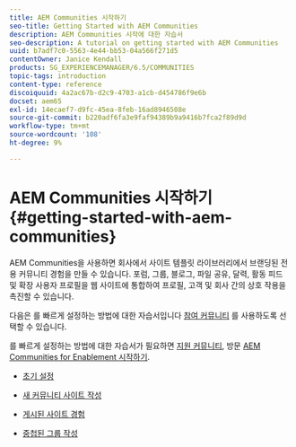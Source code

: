```yaml
---
title: AEM Communities 시작하기
seo-title: Getting Started with AEM Communities
description: AEM Communities 시작에 대한 자습서
seo-description: A tutorial on getting started with AEM Communities
uuid: b7adf7c0-5563-4e44-bb53-04a566f271d5
contentOwner: Janice Kendall
products: SG_EXPERIENCEMANAGER/6.5/COMMUNITIES
topic-tags: introduction
content-type: reference
discoiquuid: 4a2ac67b-d2c9-4703-a1cb-d454786f9e6b
docset: aem65
exl-id: 14ecaef7-d9fc-45ea-8feb-16ad8946508e
source-git-commit: b220adf6fa3e9faf94389b9a9416b7fca2f89d9d
workflow-type: tm+mt
source-wordcount: '108'
ht-degree: 9%

---
```


# AEM Communities 시작하기 {#getting-started-with-aem-communities}

AEM Communities을 사용하면 회사에서 사이트 템플릿 라이브러리에서 브랜딩된 전용 커뮤니티 경험을 만들 수 있습니다. 포럼, 그룹, 블로그, 파일 공유, 달력, 활동 피드 및 확장 사용자 프로필을 웹 사이트에 통합하여 프로필, 고객 및 회사 간의 상호 작용을 촉진할 수 있습니다.

다음은 를 빠르게 설정하는 방법에 대한 자습서입니다 [참여 커뮤니티](/help/communities/overview.md#engagement-community) 를 사용하도록 선택할 수 있습니다.

를 빠르게 설정하는 방법에 대한 자습서가 필요하면 [지원 커뮤니티](/help/communities/overview.md#enablement-community), 방문 [AEM Communities for Enablement 시작하기](/help/communities/getting-started-enablement.md).

* [초기 설정](/help/communities/setup.md)

* [새 커뮤니티 사이트 작성](/help/communities/create-site.md)

* [게시된 사이트 경험](/help/communities/published-site.md)

* [중첩된 그룹 작성](/help/communities/nested-groups.md)
